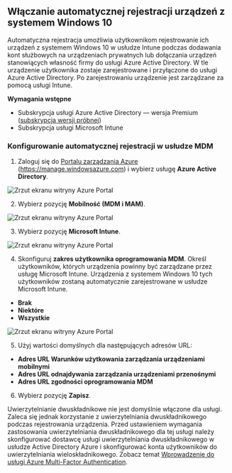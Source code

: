 ## <a name="enable-windows-10-automatic-enrollment"></a>Włączanie automatycznej rejestracji urządzeń z systemem Windows 10

Automatyczna rejestracja umożliwia użytkownikom rejestrowanie ich urządzeń z systemem Windows 10 w usłudze Intune podczas dodawania kont służbowych na urządzeniach prywatnych lub dołączania urządzeń stanowiących własność firmy do usługi Azure Active Directory. W tle urządzenie użytkownika zostaje zarejestrowane i przyłączone do usługi Azure Active Directory. Po zarejestrowaniu urządzenie jest zarządzane za pomocą usługi Intune.

**Wymagania wstępne**
- Subskrypcja usługi Azure Active Directory — wersja Premium ([subskrypcja wersji próbnej](http://go.microsoft.com/fwlink/?LinkID=816845))
- Subskrypcja usługi Microsoft Intune


### <a name="configure-automatic-mdm-enrollment"></a>Konfigurowanie automatycznej rejestracji w usłudze MDM

1. Zaloguj się do [Portalu zarządzania Azure](https://portal.azure.com) (https://manage.windowsazure.com) i wybierz usługę **Azure Active Directory**.

  ![Zrzut ekranu witryny Azure Portal](../media/auto-enroll-azure-main.png)

2. Wybierz pozycję **Mobilność (MDM i MAM)**.

  ![Zrzut ekranu witryny Azure Portal](../media/auto-enroll-mdm.png)

3. Wybierz pozycję **Microsoft Intune**.

  ![Zrzut ekranu witryny Azure Portal](../media/auto-enroll-intune.png)

4. Skonfiguruj **zakres użytkownika oprogramowania MDM**. Określ użytkowników, których urządzenia powinny być zarządzane przez usługę Microsoft Intune. Urządzenia z systemem Windows 10 tych użytkowników zostaną automatycznie zarejestrowane w usłudze Microsoft Intune.

  - **Brak**
  - **Niektóre**
  - **Wszystkie**

 ![Zrzut ekranu witryny Azure Portal](../media/auto-enroll-scope.png)

5. Użyj wartości domyślnych dla następujących adresów URL:
  - **Adres URL Warunków użytkowania zarządzania urządzeniami mobilnymi**
  - **Adres URL odnajdywania zarządzania urządzeniami przenośnymi**
  - **Adres URL zgodności oprogramowania MDM**

6. Wybierz pozycję **Zapisz**.

Uwierzytelnianie dwuskładnikowe nie jest domyślnie włączone dla usługi. Zaleca się jednak korzystanie z uwierzytelniania dwuskładnikowego podczas rejestrowania urządzenia. Przed ustawieniem wymagania zastosowania uwierzytelniania dwuskładnikowego dla tej usługi należy skonfigurować dostawcę usługi uwierzytelniania dwuskładnikowego w usłudze Active Directory Azure i skonfigurować konta użytkowników do uwierzytelniania wieloskładnikowego. Zobacz temat [Wprowadzenie do usługi Azure Multi-Factor Authentication](https://docs.microsoft.com/azure/multi-factor-authentication/multi-factor-authentication-get-started-cloud).
